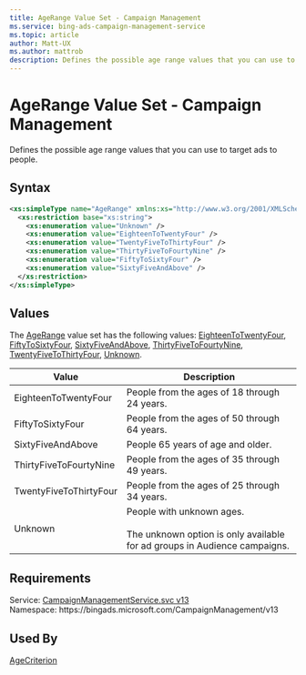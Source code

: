 ```yaml
---
title: AgeRange Value Set - Campaign Management
ms.service: bing-ads-campaign-management-service
ms.topic: article
author: Matt-UX
ms.author: mattrob
description: Defines the possible age range values that you can use to target ads to people.
---
```

# AgeRange Value Set - Campaign Management
Defines the possible age range values that you can use to target ads to people.

## Syntax
```xml
<xs:simpleType name="AgeRange" xmlns:xs="http://www.w3.org/2001/XMLSchema">
  <xs:restriction base="xs:string">
    <xs:enumeration value="Unknown" />
    <xs:enumeration value="EighteenToTwentyFour" />
    <xs:enumeration value="TwentyFiveToThirtyFour" />
    <xs:enumeration value="ThirtyFiveToFourtyNine" />
    <xs:enumeration value="FiftyToSixtyFour" />
    <xs:enumeration value="SixtyFiveAndAbove" />
  </xs:restriction>
</xs:simpleType>
```

## <a name="values"></a>Values

The [AgeRange](agerange.md) value set has the following values: [EighteenToTwentyFour](#eighteentotwentyfour), [FiftyToSixtyFour](#fiftytosixtyfour), [SixtyFiveAndAbove](#sixtyfiveandabove), [ThirtyFiveToFourtyNine](#thirtyfivetofourtynine), [TwentyFiveToThirtyFour](#twentyfivetothirtyfour), [Unknown](#unknown).

|Value|Description|
|-----------|---------------|
|<a name="eighteentotwentyfour"></a>EighteenToTwentyFour|People from the ages of 18 through 24 years.|
|<a name="fiftytosixtyfour"></a>FiftyToSixtyFour|People from the ages of 50 through 64 years.|
|<a name="sixtyfiveandabove"></a>SixtyFiveAndAbove|People 65 years of age and older.|
|<a name="thirtyfivetofourtynine"></a>ThirtyFiveToFourtyNine|People from the ages of 35 through 49 years.|
|<a name="twentyfivetothirtyfour"></a>TwentyFiveToThirtyFour|People from the ages of 25 through 34 years.|
|<a name="unknown"></a>Unknown|People with unknown ages.<br/><br/>The unknown option is only available for ad groups in Audience campaigns.|

## Requirements
Service: [CampaignManagementService.svc v13](https://campaign.api.bingads.microsoft.com/Api/Advertiser/CampaignManagement/v13/CampaignManagementService.svc)  
Namespace: https\://bingads.microsoft.com/CampaignManagement/v13  

## Used By
[AgeCriterion](agecriterion.md)  
